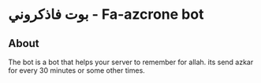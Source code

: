 # بوت فاذكروني - Fa-azcrone bot

## About

The bot is a bot that helps your server to remember for allah. its send azkar for every 30 minutes or some other times. 
